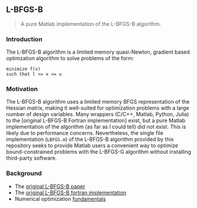 ## L-BFGS-B
> A pure Matlab implementation of the L-BFGS-B algorithm.

### Introduction
The L-BFGS-B algorithm is a limited memory quasi-Newton,
gradient based optimzation algorithm to solve problems
of the form:
```
minimize f(x)
such that l <= x <= u
```

### Motivation
The L-BFGS-B algorithm uses a limited memory BFGS
representation of the Hessian matrix, making it well-suited
for optimization problems with a large number of design
variables. Many wrappers (C/C++, Matlab, Python, Julia) to
the [original L-BFGS-B Fortran implementation] exist, but a
pure Matlab implementation of the algorithm (as far as I
could tell) did not exist. This is likely due to performance
concerns. Nevertheless, the single file implementation
(`LBFGS.m`) of the L-BFGS-B algorithm provided by this
repository seeks to provide Matlab users a convenient way to
optimize bound-constrained problems with the L-BFGS-G
algorithm without installing third-party software.

### Background
* The [original L-BFGS-B paper][0]
* The [original L-BFGS-B fortran implementation][1]
* Numerical optimization [fundamentals][2]

[0]:http://epubs.siam.org/doi/abs/10.1137/0916069
[1]:http://users.iems.northwestern.edu/~nocedal/lbfgsb.html
[2]:http://link.springer.com/book/10.1007%2F978-0-387-40065-5
[3]:https://en.wikipedia.org/wiki/Limited-memory_BFGS
